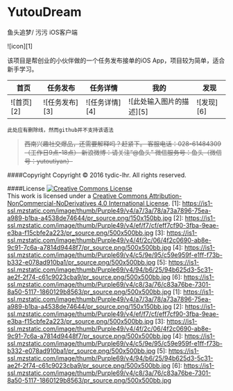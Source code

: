 

YutouDream 
==============
鱼头追梦/ 污污 iOS客户端

![icon][1]

该项目是帮创业的小伙伴做的一个任务发布接单的iOS App，项目较为简单，适合新手学习。

首页     |任务发布           |任务详情     |我的     |发现    
------------ | ------------- | ------------| ------------| ------------
![首页][2]  |![任务发布][3]    |![任务详情][4]  |![此处输入图片的描述][5]  |![发现][6] 

`此处应有删除线，然而github并不支持该语法`
> ~~西南兴趣社交爆品，还需要解释吗？赶紧下。
客服电话：028-61484309（工作日9点-18点）
新浪微博：请关注“@鱼头” 
微信服务号：鱼头（微信号：yutoutiyan）~~

####Copyright
  Copyright © 2016 tydic-lhr. All rights reserved.

####License
<a rel="license" href="http://creativecommons.org/licenses/by-nc-nd/4.0/"><img alt="Creative Commons License" style="border-width:0" src="https://i.creativecommons.org/l/by-nc-nd/4.0/88x31.png" /></a><br />This work is licensed under a <a rel="license" href="http://creativecommons.org/licenses/by-nc-nd/4.0/">Creative Commons Attribution-NonCommercial-NoDerivatives 4.0 International License</a>.
  [1]: https://is1-ssl.mzstatic.com/image/thumb/Purple49/v4/a7/3a/78/a73a7896-75ea-a989-b1ba-a4538de74644/pr_source.png/150x150bb.jpg
  [2]: https://is1-ssl.mzstatic.com/image/thumb/Purple49/v4/ef/f7/cf/eff7cf90-3fba-9eae-e3ba-f15cbfe2a223/pr_source.png/500x500bb.jpg
  [3]: https://is1-ssl.mzstatic.com/image/thumb/Purple49/v4/4f/2c/06/4f2c0690-ab8e-9c91-7c6a-a7814d9448f7/pr_source.png/500x500bb.jpg
  [4]: https://is1-ssl.mzstatic.com/image/thumb/Purple69/v4/c5/9e/95/c59e959f-e1ff-f73b-b332-e078ad910ba1/pr_source.png/500x500bb.jpg
  [5]: https://is1-ssl.mzstatic.com/image/thumb/Purple69/v4/94/b6/25/94b625d3-5c31-ae2f-2f74-c61c9023cba9/pr_source.png/500x500bb.jpg
  [6]: https://is1-ssl.mzstatic.com/image/thumb/Purple69/v4/c8/3a/76/c83a76be-7301-8a50-5117-1860129b8563/pr_source.png/500x500bb.jpg
  [1]: https://is1-ssl.mzstatic.com/image/thumb/Purple49/v4/a7/3a/78/a73a7896-75ea-a989-b1ba-a4538de74644/pr_source.png/150x150bb.jpg
  [2]: https://is1-ssl.mzstatic.com/image/thumb/Purple49/v4/ef/f7/cf/eff7cf90-3fba-9eae-e3ba-f15cbfe2a223/pr_source.png/500x500bb.jpg
  [3]: https://is1-ssl.mzstatic.com/image/thumb/Purple49/v4/4f/2c/06/4f2c0690-ab8e-9c91-7c6a-a7814d9448f7/pr_source.png/500x500bb.jpg
  [4]: https://is1-ssl.mzstatic.com/image/thumb/Purple69/v4/c5/9e/95/c59e959f-e1ff-f73b-b332-e078ad910ba1/pr_source.png/500x500bb.jpg
  [5]: https://is1-ssl.mzstatic.com/image/thumb/Purple69/v4/94/b6/25/94b625d3-5c31-ae2f-2f74-c61c9023cba9/pr_source.png/500x500bb.jpg
  [6]: https://is1-ssl.mzstatic.com/image/thumb/Purple69/v4/c8/3a/76/c83a76be-7301-8a50-5117-1860129b8563/pr_source.png/500x500bb.jpg
